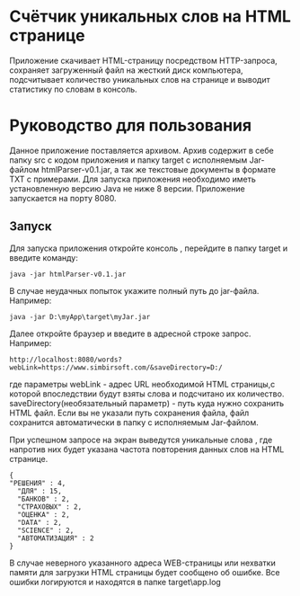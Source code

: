 # Счётчик уникальных слов на HTML странице
Приложение скачивает HTML-страницу посредством HTTP-запроса, сохраняет загруженный файл на жесткий диск компьютера, подсчитывает количество уникальных слов на странице и выводит статистику по словам в консоль.

# Руководство для пользования 
Данное приложение поставляется архивом. Архив содержит в себе папку src с кодом приложения и папку target с исполняемым Jar-файлом htmlParser-v0.1.jar, а так же текстовые документы в формате TXT с примерами.
Для запуска приложения необходимо иметь установленную версию Java не ниже 8 версии. Приложение запускается на порту 8080.
## Запуск
Для запуска приложения откройте консоль , 
перейдите в папку target и введите команду: <br/> 

````
java -jar htmlParser-v0.1.jar
````
В случае неудачных попыток укажите полный путь до jar-файла. Например:

```
java -jar D:\myApp\target\myJar.jar
```

Далее откройте браузер и введите в адресной строке запрос. Например:

```
http://localhost:8080/words?webLink=https://www.simbirsoft.com/&saveDirectory=D:/
```
где параметры webLink - адрес URL необходимой HTML страницы,с которой впоследствии будут взяты слова и подсчитано их количество.
saveDirectory(необязательный параметр) - путь куда нужно сохранить HTML файл. Если вы не указали путь сохранения файла, файл сохранится автоматически в папку с исполняемым Jar-файлом.

При успешном запросе на экран выведутся уникальные слова , где напротив них будет указана частота повторения данных слов на HTML странице.

```
{
"РЕШЕНИЯ" : 4,
  "ДЛЯ" : 15,
  "БАНКОВ" : 2,
  "СТРАХОВЫХ" : 2,
  "ОЦЕНКА" : 2,
  "DATA" : 2,
  "SCIENCE" : 2,
  "АВТОМАТИЗАЦИЯ" : 2
}
```

В случае неверного указанного адреса WEB-страницы или нехватки памяти для загрузки HTML страницы будет сообщено об ошибке. Все ошибки логируются и находятся в папке target\app.log


